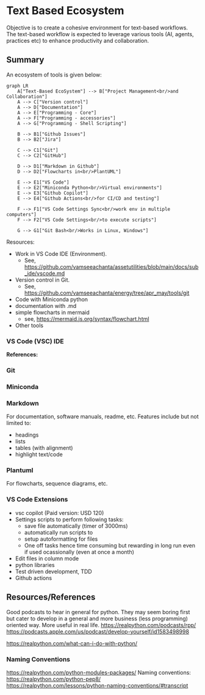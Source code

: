 # Text Based Ecosystem

Objective is to create a cohesive environment for text-based workflows. The text-based workflow is expected to leverage various tools (AI, agents, practices etc) to enhance productivity and collaboration.

## Summary

An ecosystem of tools is given below:


```mermaid
graph LR
    A["Text-Based EcoSystem"] --> B["Project Management<br/>and Collaboration"]
    A --> C["Version control"]
    A --> D["Documentation"]
    A --> E["Programming - Core"]
    A --> F["Programming - accessories"]
    A --> G["Programming - Shell Scripting"]
    
    B --> B1["Github Issues"]
    B --> B2["Jira"]
    
    C --> C1["Git"]
    C --> C2["GitHub"]
    
    D --> D1["Markdown in Github"]
    D --> D2["Flowcharts in<br/>PlantUML"]
    
    E --> E1["VS Code"]
    E --> E2["Miniconda Python<br/>Virtual environments"]
    E --> E3["Github Copilot"]
    E --> E4["Github Actions<br/>for CI/CD and testing"]
    
    F --> F1["VS Code Settings Sync<br/>work env in multiple computers"]
    F --> F2["VS Code Settings<br/>to execute scripts"]
    
    G --> G1["Git Bash<br/>Works in Linux, Windows"]
```

Resources:

- Work in VS Code IDE (Environment).
  - See, <https://github.com/vamseeachanta/assetutilities/blob/main/docs/sub_ide/vscode.md>
- Version control in Git.
  - See, <https://github.com/vamseeachanta/energy/tree/apr_may/tools/git>
- Code with Miniconda python
- documentation with .md
- simple flowcharts in mermaid
  - see, <https://mermaid.js.org/syntax/flowchart.html>
- Other tools

### VS Code (VSC) IDE

**References:**

### Git

### Miniconda

### Markdown

For documentation, software manuals, readme, etc.
Features include but not limited to:

- headings
- lists
- tables (with alignment)
- highlight text/code

### Plantuml

For flowcharts, sequence diagrams, etc.

### VS Code Extensions

- vsc copilot (Paid version: USD 120)
- Settings scripts to perform following tasks:
  - save file automatically (timer of 3000ms)
  - automatically run scripts to
  - setup autoformatting for files
  - One off tasks hence time consuming but rewarding in long run even if used ocassionally (even at once a month)
- Edit files in column mode
- python libraries
- Test driven development, TDD
- Github actions

## Resources/References

Good podcasts to hear in general for python. They may seem boring first but cater to develop in a general and more business (less programming) oriented way. More useful in real life.
<https://realpython.com/podcasts/rpp/>
<https://podcasts.apple.com/us/podcast/develop-yourself/id1583498998>

<https://realpython.com/what-can-i-do-with-python/>

### Naming Conventions

<https://realpython.com/python-modules-packages/>
Naming conventions:
<https://realpython.com/python-pep8/>
<https://realpython.com/lessons/python-naming-conventions/#transcript>
